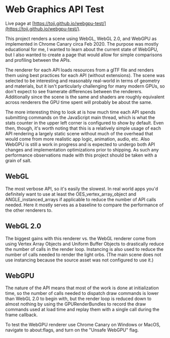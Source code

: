 # Web Graphics API Test

Live page at [https://toji.github.io/webgpu-test/](https://toji.github.io/webgpu-test/).

This project renders a scene using WebGL, WebGL 2.0, and WebGPU as implemented in Chrome Canary circa Feb 2020. The purpose was mostly educational for me, I wanted to learn about the current state of WebGPU, but I also wanted to create a page that would allow for simple comparisons and profiling between the APIs.

The renderer for each API loads resources from a glTF file and renders them using best practices for each API (without extensions). The scene was selected to be interesting and reasonably real-world in terms of geometry and materials, but it isn't particularly challenging for many modern GPUs, so don't expect to see framerate differences between the renderers. Additionally since the scene is the same and shaders are roughly equivalent across renderers the GPU time spent will probably be about the same.

The more interesting thing to look at is how much time each API spends submitting commands on the JavaScript main thread, which is what the stats counter in the upper left corner is configured to show by default. Even then, though, it's worth noting that this is a relatively simple usage of each API rendering a largely static scene without much of the overhead that would come from more realistic app logic, animation, audio, etc. Also WebGPU is still a work in progress and is expected to undergo both API changes and implementation optimizations prior to shipping. As such any performance observations made with this project should be taken with a grain of salt.

## WebGL
The most verbose API, so it's easily the slowest. In real world apps you'd definitely want to use at least the OES_vertex_array_object and ANGLE_instanced_arrays if applicable to reduce the number of API calls needed. Here it mostly serves as a baseline to compare the performance of the other renderers to.

## WebGL 2.0
The biggest gains with this renderer vs. the WebGL renderer come from using Vertex Array Objects and Uniform Buffer Objects to drastically reduce the number of calls in the render loop. Instancing is also used to reduce the number of calls needed to render the light orbs. (The main scene does not use instancing because the source asset was not configured to use it.)

## WebGPU
The nature of the API means that most of the work is done at initialization time, so the number of calls needed to dispatch draw commands is lower than WebGL 2.0 to begin with, but the render loop is reduced down to almost nothing by using the GPURenderBundles to record the draw commands used at load time and replay them with a single call during the frame callback.

To test the WebGPU renderer use Chrome Canary on Windows or MacOS, navigate to about:flags, and turn on the "Unsafe WebGPU" flag.
